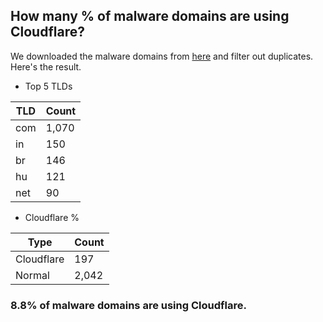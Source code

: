 ## How many % of malware domains are using Cloudflare?


We downloaded the malware domains from [here](https://urlhaus.abuse.ch) and filter out duplicates.
Here's the result.


[//]: # (start replacement)


- Top 5 TLDs

| TLD | Count |
| --- | --- |
| com | 1,070 |
| in | 150 |
| br | 146 |
| hu | 121 |
| net | 90 |


- Cloudflare %

| Type | Count |
| --- | --- |
| Cloudflare | 197 |
| Normal | 2,042 |


### 8.8% of malware domains are using Cloudflare.